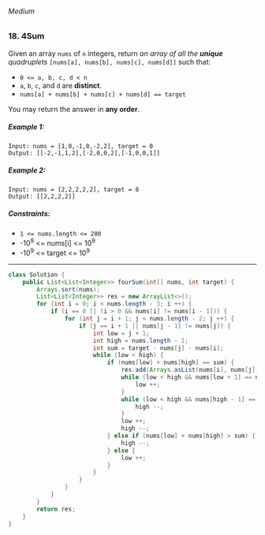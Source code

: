 ###### Medium

### 18. 4Sum

Given an array `nums` of `n` integers, return _an array of all the **unique** quadruplets_ `[nums[a], nums[b], nums[c], nums[d]]` such that:

- `0 <= a, b, c, d < n`
- `a`, `b`, `c`, and `d` are **distinct**.
- `nums[a] + nums[b] + nums[c] + nums[d] == target`

You may return the answer in **any order**.

 

##### Example 1:
```
Input: nums = [1,0,-1,0,-2,2], target = 0
Output: [[-2,-1,1,2],[-2,0,0,2],[-1,0,0,1]]
```
##### Example 2:
```
Input: nums = [2,2,2,2,2], target = 8
Output: [[2,2,2,2]]
``` 

##### Constraints:

- `1 <= nums.length <= 200`
- -10<sup>9</sup> <= nums[i] <= 10<sup>9</sup>
- -10<sup>9</sup> <= target <= 10<sup>9</sup>

***

```java
class Solution {
    public List<List<Integer>> fourSum(int[] nums, int target) {
        Arrays.sort(nums);
        List<List<Integer>> res = new ArrayList<>();
        for (int i = 0; i < nums.length - 3; i ++) {
            if (i == 0 || (i > 0 && nums[i] != nums[i - 1])) {
                for (int j = i + 1; j < nums.length - 2; j ++) {
                    if (j == i + 1 || nums[j - 1] != nums[j]) {
                        int low = j + 1;
                        int high = nums.length - 1;
                        int sum = target - nums[j] - nums[i];
                        while (low < high) {
                            if (nums[low] + nums[high] == sum) {
                                res.add(Arrays.asList(nums[i], nums[j], nums[low], nums[high]));
                                while (low < high && nums[low + 1] == nums[low]) {
                                    low ++;
                                }
                                while (low < high && nums[high - 1] == nums[high]) {
                                    high --;
                                }
                                low ++;
                                high --;
                            } else if (nums[low] + nums[high] > sum) {
                                high --;
                            } else {
                                low ++;
                            }
                        }
                    }
                }
            } 
        }
        return res;
    }
}
```
